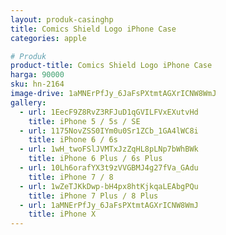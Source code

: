 ```yaml
---
layout: produk-casinghp
title: Comics Shield Logo iPhone Case
categories: apple

# Produk
product-title: Comics Shield Logo iPhone Case
harga: 90000
sku: hn-2164
image-drive: 1aMNErPfJy_6JaFsPXtmtAGXrICNW8WmJ
gallery:
  - url: 1EecF9Z8RvZ3RFJuD1qGVILFVxEXutvHd
    title: iPhone 5 / 5s / SE
  - url: 1175NovZSS0IYm0u0Sr1ZCb_1GA4lWC8i
    title: iPhone 6 / 6s
  - url: 1wH_twoFSlJVMTxJzZqHL8pLNp7bWhBWk
    title: iPhone 6 Plus / 6s Plus
  - url: 10Lh6orafYX3t9zVVGBMJ4g27fVa_GAdu
    title: iPhone 7 / 8
  - url: 1wZeTJKkDwp-bH4px8htKjkqaLEAbgPQu
    title: iPhone 7 Plus / 8 Plus
  - url: 1aMNErPfJy_6JaFsPXtmtAGXrICNW8WmJ
    title: iPhone X
---
```

